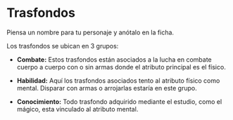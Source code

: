 
Trasfondos
==========

Piensa un nombre para tu personaje y anótalo en la ficha.

Los trasfondos se ubican en 3 grupos:

- **Combate:** Estos trasfondos están asociados a la lucha en combate cuerpo a cuerpo con o sin armas donde el atributo principal es el físico.

- **Habilidad:** Aquí los trasfondos asociados tento al atributo físico como mental. Disparar con armas o arrojarlas estaría en este grupo.

- **Conocimiento:** Todo trasfondo adquirido mediante el estudio, como el mágico, esta vinculado al atributo mental.
